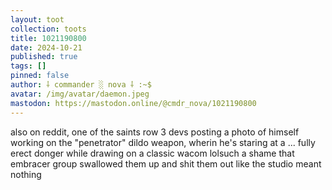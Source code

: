 ```yaml
---
layout: toot
collection: toots
title: 1021190800
date: 2024-10-21
published: true
tags: []
pinned: false
author: ⸸ commander ░ nova ⸸ :~$
avatar: /img/avatar/daemon.jpeg
mastodon: https://mastodon.online/@cmdr_nova/1021190800
---
```


also on reddit, one of the saints row 3 devs posting a photo of himself working on the "penetrator" dildo weapon, wherin he's staring at a ... fully erect donger while drawing on a classic wacom lolsuch a shame that embracer group swallowed them up and shit them out like the studio meant nothing
